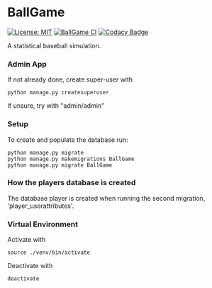 # BallGame

[![License: MIT](https://img.shields.io/badge/License-MIT-yellow.svg)](https://opensource.org/licenses/MIT)
[![BallGame CI](https://github.com/guildenstern70/BallGame/actions/workflows/ballgame.yml/badge.svg)](https://github.com/guildenstern70/BallGame/actions/workflows/ballgame.yml)
[![Codacy Badge](https://app.codacy.com/project/badge/Grade/2f8278ac384f478598006b058249b4e9)](https://www.codacy.com/gh/guildenstern70/BallGame/dashboard?utm_source=github.com&amp;utm_medium=referral&amp;utm_content=guildenstern70/BallGame&amp;utm_campaign=Badge_Grade)


A statistical baseball simulation.

### Admin App

If not already done, create super-user with

    python manage.py createsuperuser
    
If unsure, try with "admin/admin"

### Setup

To create and populate the database run:

    python manage.py migrate
    python manage.py makemigrations BallGame
    python manage.py migrate BallGame

### How the players database is created

The database player is created when running the second migration, 'player_userattributes'.

### Virtual Environment

Activate with

    source ./venv/bin/activate

Deactivate with

    deactivate

